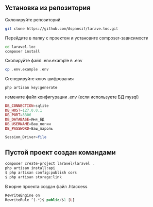 ## Установка из репозитория

Склонируйте репозиторий.
```sh
git clone https://github.com/Aspansif/larave.loc.git
```
Перейдите в папку с проектом и установите composer-зависимости
```sh
cd laravel.loc 
composer install
```
Скопируйте файл .env.example в .env
``` sh
cp .env.example .env
```

Сгенерируйте ключ шифрования 

``` sh
php artisan key:generate
```

измените файл конфигурации .env (если используете БД mysql)

``` php
DB_CONNECTION=sqlite
DB_HOST=127.0.0.1
DB_PORT=3306
DB_DATABASE=Имя_БД
DB_USERNAME=Ваш_логин
DB_PASSWORD=Ваш_пароль

Session_Driver=file
```

## Пустой проект создан командами
```sh
composer create-project laravel/laravel .
php artisan install:api
$ php artisan config:publish cors
$ php artisan storage:link
```

В корне проекта создан файл .htaccess
```php
RewriteEngine on
RewriteRule ^(.*)$ public/$1 [L]
```
